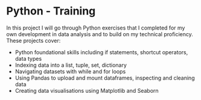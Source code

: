 # Python - Training
In this project I will go through Python exercises that I completed for my own development in data analysis and to build on my technical proficiency. These projects cover:
  - Python foundational skills including if statements, shortcut operators, data types
  - Indexing data into a list, tuple, set, dictionary
  - Navigating datasets with while and for loops
  - Using Pandas to upload and mount dataframes, inspecting and cleaning data
  - Creating data visualisations using Matplotlib and Seaborn
